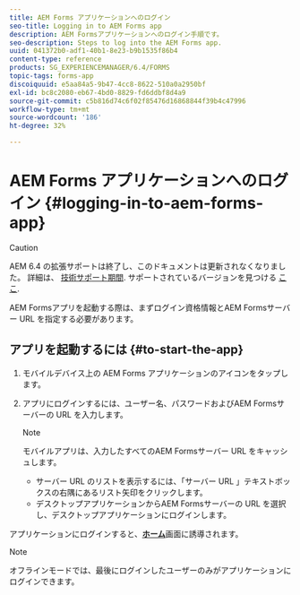 ```yaml
---
title: AEM Forms アプリケーションへのログイン
seo-title: Logging in to AEM Forms app
description: AEM Formsアプリケーションへのログイン手順です。
seo-description: Steps to log into the AEM Forms app.
uuid: 041372b0-adf1-40b1-8e23-b9b1535f86b4
content-type: reference
products: SG_EXPERIENCEMANAGER/6.4/FORMS
topic-tags: forms-app
discoiquuid: e5aa84a5-9b47-4cc8-8622-510a0a2950bf
exl-id: bc8c2080-eb67-4bd0-8829-fd6ddbf8d4a9
source-git-commit: c5b816d74c6f02f85476d16868844f39b4c47996
workflow-type: tm+mt
source-wordcount: '186'
ht-degree: 32%

---
```


# AEM Forms アプリケーションへのログイン {#logging-in-to-aem-forms-app}

>[!CAUTION]
>
>AEM 6.4 の拡張サポートは終了し、このドキュメントは更新されなくなりました。 詳細は、 [技術サポート期間](https://helpx.adobe.com/jp/support/programs/eol-matrix.html). サポートされているバージョンを見つける [ここ](https://experienceleague.adobe.com/docs/?lang=ja).

AEM Formsアプリを起動する際は、まずログイン資格情報とAEM Formsサーバー URL を指定する必要があります。

## アプリを起動するには {#to-start-the-app}

1. モバイルデバイス上の AEM Forms アプリケーションのアイコンをタップします。
1. アプリにログインするには、ユーザー名、パスワードおよびAEM Formsサーバーの URL を入力します。

   >[!NOTE]
   >
   >モバイルアプリは、入力したすべてのAEM Formsサーバー URL をキャッシュします。
   >
   >* サーバー URL のリストを表示するには、「サーバー URL 」テキストボックスの右隅にあるリスト矢印をクリックします。
   >* デスクトップアプリケーションからAEM Formsサーバーの URL を選択し、デスクトップアプリケーションにログインします。


アプリケーションにログインすると、[**ホーム**](/help/forms/using/home-screen.md)画面に誘導されます。

>[!NOTE]
>
>オフラインモードでは、最後にログインしたユーザーのみがアプリケーションにログインできます。
